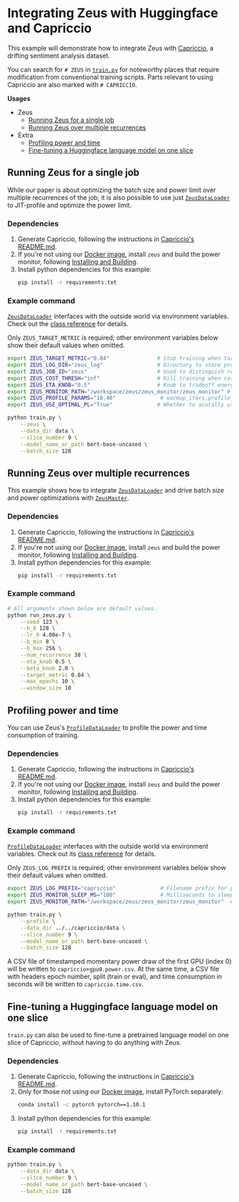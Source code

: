 # Integrating Zeus with Huggingface and Capriccio

This example will demonstrate how to integrate Zeus with [Capriccio](../../capriccio), a drifting sentiment analysis dataset.

You can search for `# ZEUS` in [`train.py`](train.py) for noteworthy places that require modification from conventional training scripts.
Parts relevant to using Capriccio are also marked with `# CAPRICCIO`.

**Usages**

- Zeus
    - [Running Zeus for a single job](#running-zeus-for-a-single-job)
    - [Running Zeus over multiple recurrences](#running-zeus-over-multiple-recurrences)
- Extra
    - [Profiling power and time](#profiling-power-and-time)
    - [Fine-tuning a Huggingface language model on one slice](#fine-tuning-a-huggingface-language-model-on-one-slice)

## Running Zeus for a single job

While our paper is about optimizing the batch size and power limit over multiple recurrences of the job, it is also possible to use just [`ZeusDataLoader`](https://ml.energy/zeus/reference/run/dataloader/#zeus.run.dataloader.ZeusDataLoader) to JIT-profile and optimize the power limit.

### Dependencies

1. Generate Capriccio, following the instructions in [Capriccio's README.md](../../capriccio/).
1. If you're not using our [Docker image](https://ml.energy/zeus/getting_started/environment/), install `zeus` and build the power monitor, following [Installing and Building](https://ml.energy/zeus/getting_started/installing_and_building/).
1. Install python dependencies for this example:
    ```sh
    pip install -r requirements.txt
    ```

### Example command

[`ZeusDataLoader`](https://ml.energy/zeus/reference/run/dataloader/#zeus.run.dataloader.ZeusDataLoader) interfaces with the outside world via environment variables.
Check out the [class reference](https://ml.energy/zeus/reference/run/dataloader/#zeus.run.dataloader.ZeusDataLoader) for details.

Only `ZEUS_TARGET_METRIC` is required; other environment variables below show their default values when omitted.

```bash
export ZEUS_TARGET_METRIC="0.84"               # Stop training when target val metric is reached
export ZEUS_LOG_DIR="zeus_log"                 # Directory to store profiling logs
export ZEUS_JOB_ID="zeus"                      # Used to distinguish recurrences, so not important
export ZEUS_COST_THRESH="inf"                  # Kill training when cost (Equation 2) exceeds this
export ZEUS_ETA_KNOB="0.5"                     # Knob to tradeoff energy and time (Equation 2)
export ZEUS_MONITOR_PATH="/workspace/zeus/zeus_monitor/zeus_monitor" # Path to power monitor
export ZEUS_PROFILE_PARAMS="10,40"              # warmup_iters,profile_iters for each power limit
export ZEUS_USE_OPTIMAL_PL="True"              # Whether to acutally use the optimal PL found

python train.py \
    --zeus \
    --data_dir data \
    --slice_number 9 \
    --model_name_or_path bert-base-uncased \
    --batch_size 128
```


## Running Zeus over multiple recurrences

This example shows how to integrate [`ZeusDataLoader`](https://ml.energy/zeus/reference/run/dataloader/#zeus.run.dataloader.ZeusDataLoader) and drive batch size and power optimizations with [`ZeusMaster`](https://ml.energy/zeus/reference/run/master/#zeus.run.master.ZeusMaster).

### Dependencies

1. Generate Capriccio, following the instructions in [Capriccio's README.md](../../capriccio/).
1. If you're not using our [Docker image](https://ml.energy/zeus/getting_started/environment/), install `zeus` and build the power monitor, following [Installing and Building](https://ml.energy/zeus/getting_started/installing_and_building/).
1. Install python dependencies for this example:
    ```sh
    pip install -r requirements.txt
    ```

### Example command

```sh
# All arguments shown below are default values.
python run_zeus.py \
    --seed 123 \
    --b_0 128 \
    --lr_0 4.00e-7 \
    --b_min 8 \
    --b_max 256 \
    --num_recurrence 38 \
    --eta_knob 0.5 \
    --beta_knob 2.0 \
    --target_metric 0.84 \
    --max_epochs 10 \
    --window_size 10
```


## Profiling power and time

You can use Zeus's [`ProfileDataLoader`](https://ml.energy/zeus/reference/profile/torch/#zeus.profile.torch.ProfileDataLoader) to profile the power and time consumption of training.

### Dependencies

1. Generate Capriccio, following the instructions in [Capriccio's README.md](../../capriccio/).
1. If you're not using our [Docker image](https://ml.energy/zeus/getting_started/environment/), install `zeus` and build the power monitor, following [Installing and Building](https://ml.energy/zeus/getting_started/installing_and_building/).
1. Install python dependencies for this example:
    ```sh
    pip install -r requirements.txt
    ```

### Example command

[`ProfileDataLoader`](https://ml.energy/zeus/reference/profile/torch/#zeus.profile.torch.ProfileDataLoader) interfaces with the outside world via environment variables.
Check out its [class reference](https://ml.energy/zeus/reference/profile/torch/#zeus.profile.torch.ProfileDataLoader) for details.

Only `ZEUS_LOG_PREFIX` is required; other environment variables below show their default values when omitted.

```bash
export ZEUS_LOG_PREFIX="capriccio"              # Filename prefix for power and time log files
export ZEUS_MONITOR_SLEEP_MS="100"              # Milliseconds to sleep after sampling power
export ZEUS_MONITOR_PATH="/workspace/zeus/zeus_monitor/zeus_monitor"  # Path to power monitor

python train.py \
    --profile \
    --data_dir ../../capriccio/data \
    --slice_number 9 \
    --model_name_or_path bert-base-uncased \
    --batch_size 128
```

A CSV file of timestamped momentary power draw of the first GPU (index 0) will be written to `capriccio+gpu0.power.csv`.
At the same time, a CSV file with headers epoch number, split (train or eval), and time consumption in seconds will be written to `capriccio.time.csv`.


## Fine-tuning a Huggingface language model on one slice

`train.py` can also be used to fine-tune a pretrained language model on one slice of Capriccio, without having to do anything with Zeus.

### Dependencies

1. Generate Capriccio, following the instructions in [Capriccio's README.md](../../capriccio/).
1. Only for those not using our [Docker image](https://ml.energy/zeus/getting_started/environment/), install PyTorch separately:
    ```sh
    conda install -c pytorch pytorch==1.10.1
    ```
1. Install python dependencies for this example:
    ```sh
    pip install -r requirements.txt
    ```

### Example command

```sh
python train.py \
    --data_dir data \
    --slice_number 9 \
    --model_name_or_path bert-base-uncased \
    --batch_size 128
```

